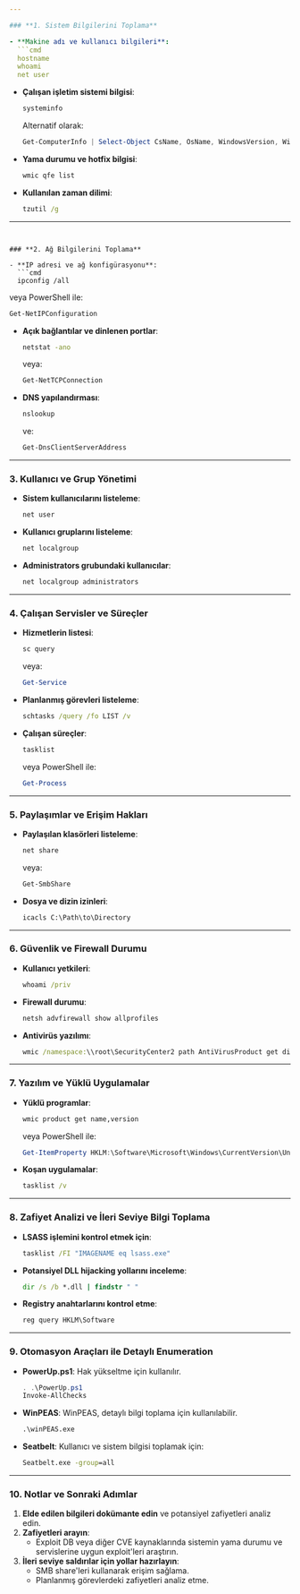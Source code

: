 ```yaml
---

### **1. Sistem Bilgilerini Toplama**

- **Makine adı ve kullanıcı bilgileri**:
  ```cmd
  hostname
  whoami
  net user
  ```

- **Çalışan işletim sistemi bilgisi**:
  ```cmd
  systeminfo
  ```
  Alternatif olarak:
  ```powershell
  Get-ComputerInfo | Select-Object CsName, OsName, WindowsVersion, WindowsBuildLabEx
  ```

- **Yama durumu ve hotfix bilgisi**:
  ```cmd
  wmic qfe list
  ```

- **Kullanılan zaman dilimi**:
  ```cmd
  tzutil /g
  ```

---
```


### **2. Ağ Bilgilerini Toplama**

- **IP adresi ve ağ konfigürasyonu**:
  ```cmd
  ipconfig /all
  ```
  veya PowerShell ile:
  ```powershell
  Get-NetIPConfiguration
  ```

- **Açık bağlantılar ve dinlenen portlar**:
  ```cmd
  netstat -ano
  ```
  veya:
  ```powershell
  Get-NetTCPConnection
  ```

- **DNS yapılandırması**:
  ```cmd
  nslookup
  ```
  ve:
  ```powershell
  Get-DnsClientServerAddress
  ```

---

### **3. Kullanıcı ve Grup Yönetimi**

- **Sistem kullanıcılarını listeleme**:
  ```cmd
  net user
  ```

- **Kullanıcı gruplarını listeleme**:
  ```cmd
  net localgroup
  ```

- **Administrators grubundaki kullanıcılar**:
  ```cmd
  net localgroup administrators
  ```

---

### **4. Çalışan Servisler ve Süreçler**

- **Hizmetlerin listesi**:
  ```cmd
  sc query
  ```
  veya:
  ```powershell
  Get-Service
  ```

- **Planlanmış görevleri listeleme**:
  ```cmd
  schtasks /query /fo LIST /v
  ```

- **Çalışan süreçler**:
  ```cmd
  tasklist
  ```
  veya PowerShell ile:
  ```powershell
  Get-Process
  ```

---

### **5. Paylaşımlar ve Erişim Hakları**

- **Paylaşılan klasörleri listeleme**:
  ```cmd
  net share
  ```
  veya:
  ```powershell
  Get-SmbShare
  ```

- **Dosya ve dizin izinleri**:
  ```cmd
  icacls C:\Path\to\Directory
  ```

---

### **6. Güvenlik ve Firewall Durumu**

- **Kullanıcı yetkileri**:
  ```cmd
  whoami /priv
  ```

- **Firewall durumu**:
  ```cmd
  netsh advfirewall show allprofiles
  ```

- **Antivirüs yazılımı**:
  ```cmd
  wmic /namespace:\\root\SecurityCenter2 path AntiVirusProduct get displayName,productState
  ```

---

### **7. Yazılım ve Yüklü Uygulamalar**

- **Yüklü programlar**:
  ```cmd
  wmic product get name,version
  ```
  veya PowerShell ile:
  ```powershell
  Get-ItemProperty HKLM:\Software\Microsoft\Windows\CurrentVersion\Uninstall\*
  ```

- **Koşan uygulamalar**:
  ```cmd
  tasklist /v
  ```

---

### **8. Zafiyet Analizi ve İleri Seviye Bilgi Toplama**

- **LSASS işlemini kontrol etmek için**:
  ```cmd
  tasklist /FI "IMAGENAME eq lsass.exe"
  ```

- **Potansiyel DLL hijacking yollarını inceleme**:
  ```cmd
  dir /s /b *.dll | findstr " "
  ```

- **Registry anahtarlarını kontrol etme**:
  ```cmd
  reg query HKLM\Software
  ```

---

### **9. Otomasyon Araçları ile Detaylı Enumeration**

- **PowerUp.ps1**: Hak yükseltme için kullanılır.
  ```powershell
  . .\PowerUp.ps1
  Invoke-AllChecks
  ```

- **WinPEAS**:
  WinPEAS, detaylı bilgi toplama için kullanılabilir.
  ```cmd
  .\winPEAS.exe
  ```

- **Seatbelt**: Kullanıcı ve sistem bilgisi toplamak için:
  ```cmd
  Seatbelt.exe -group=all
  ```

---

### **10. Notlar ve Sonraki Adımlar**

1. **Elde edilen bilgileri dokümante edin** ve potansiyel zafiyetleri analiz edin.
2. **Zafiyetleri arayın**:
   - Exploit DB veya diğer CVE kaynaklarında sistemin yama durumu ve servislerine uygun exploit'leri araştırın.
3. **İleri seviye saldırılar için yollar hazırlayın**:
   - SMB share'leri kullanarak erişim sağlama.
   - Planlanmış görevlerdeki zafiyetleri analiz etme.
